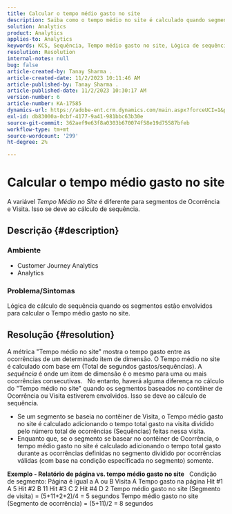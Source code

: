 ```yaml
---
title: Calcular o tempo médio gasto no site
description: Saiba como o tempo médio no site é calculado quando segmentos baseados no contêiner de Ocorrência ou Visita estão envolvidos.
solution: Analytics
product: Analytics
applies-to: Analytics
keywords: KCS, Sequência, Tempo médio gasto no site, Lógica de sequência
resolution: Resolution
internal-notes: null
bug: false
article-created-by: Tanay Sharma .
article-created-date: 11/2/2023 10:11:46 AM
article-published-by: Tanay Sharma .
article-published-date: 11/2/2023 10:30:17 AM
version-number: 6
article-number: KA-17585
dynamics-url: https://adobe-ent.crm.dynamics.com/main.aspx?forceUCI=1&pagetype=entityrecord&etn=knowledgearticle&id=233d9035-6879-ee11-8179-6045bd006149
exl-id: db83000a-0cbf-4177-9a41-981bbc63b30e
source-git-commit: 362aef9e63f8a0303b670074f58e19d75587bfeb
workflow-type: tm+mt
source-wordcount: '299'
ht-degree: 2%

---
```


# Calcular o tempo médio gasto no site


A variável *Tempo Médio no Site* é diferente para segmentos de Ocorrência e Visita. Isso se deve ao cálculo de sequência.

## Descrição {#description}


### Ambiente

- Customer Journey Analytics
- Analytics




### Problema/Sintomas

Lógica de cálculo de sequência quando os segmentos estão envolvidos para calcular o Tempo médio gasto no site.


## Resolução {#resolution}


A métrica &quot;Tempo médio no site&quot; mostra o tempo gasto entre as ocorrências de um determinado item de dimensão. O Tempo médio no site é calculado com base em (Total de segundos gastos/sequências). A *sequência* é onde um item de dimensão é o mesmo para uma ou mais ocorrências consecutivas.
 
No entanto, haverá alguma diferença no cálculo do &quot;Tempo médio no site&quot; quando os segmentos baseados no contêiner de Ocorrência ou Visita estiverem envolvidos. Isso se deve ao cálculo de sequência.

- Se um segmento se baseia no contêiner de Visita, o Tempo médio gasto no site é calculado adicionando o tempo total gasto na visita dividido pelo número total de ocorrências (Sequências) feitas nessa visita.
- Enquanto que, se o segmento se basear no contêiner de Ocorrência, o tempo médio gasto no site é calculado adicionando o tempo total gasto durante as ocorrências definidas no segmento dividido por ocorrências válidas (com base na condição especificada no segmento) somente.


<b>Exemplo - Relatório de página vs. tempo médio gasto no site</b>
 
Condição de segmento: Página é igual a A ou B Visita A Tempo gasto na página Hit #1 A 5 Hit #2 B 11 Hit #3 C 2 Hit #4 D 2 Tempo médio gasto no site (Segmento de visita) = (5+11+2+2)/4 = 5 segundos Tempo médio gasto no site (Segmento de ocorrência) = (5+11)/2 = 8 segundos
